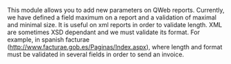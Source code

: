 This module allows you to add new parameters on QWeb reports. Currently,
we have defined a field maximum on a report and a validation of maximal
and minimal size. It is useful on xml reports in order to validate
length. XML are sometimes XSD dependant and we must validate its format.
For example, in spanish facturae
(<http://www.facturae.gob.es/Paginas/Index.aspx>), where length and
format must be validated in several fields in order to send an invoice.
